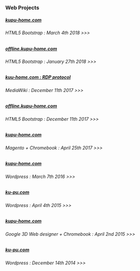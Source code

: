 ### Web Projects


##### [kupu-home.com](https://web.archive.org/web/20180331002238/https://offline.kupu-home.com/)
###### HTML5 Bootstrap : March 4th 2018 >>>

##### [offline.kupu-home.com](https://web.archive.org/web/20180127172244/https://offline.kupu-home.com)
###### HTML5 Bootstrap : January 27th 2018 >>>

##### [kuu-home.com : RDP protocol](https://web.archive.org/web/20171211230337/https://www.kupu-home.com/mediawiki/index.php/Main_Page)
###### MediaWiki : December 11th 2017 >>>

##### [offline.kupu-home.com](https://web.archive.org/web/20171211230255/https://offline.kupu-home.com)
###### HTML5 Bootstrap : December 11th 2017 >>>

##### [kupu-home.com](https://web.archive.org/web/20170425111921/https://kupu-home.com/)
###### Magento + Chromebook : April 25th 2017 >>>

##### [kupu-home.com](https://web.archive.org/web/20160307145300/https://kupu-home.com/)
###### Wordpress : March 7th 2016 >>>

##### [ku-pu.com](https://web.archive.org/web/20150404054546/http://ku-pu.com/)
###### Wordpress : April 4th 2015 >>>

##### [kupu-home.com](https://web.archive.org/web/20150402105807/https://kupu-home.com)
###### Google 3D Web designer + Chromebook : April 2nd 2015 >>>

##### [ku-pu.com](https://web.archive.org/web/20141217123206/http://ku-pu.com/)
###### Wordpress : December 14th 2014 >>>
